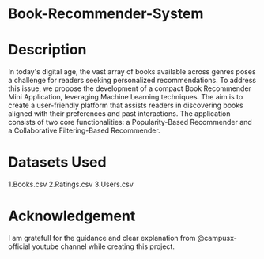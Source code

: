 # Book-Recommender-System
 
 # Description

In today's digital age, the vast array of books available across genres poses a challenge for readers seeking personalized recommendations. To address this issue, we propose the development of a compact Book Recommender Mini Application, leveraging Machine Learning techniques.
The aim is to create a user-friendly platform that assists readers in discovering books aligned with their preferences and past interactions. The application consists of two core functionalities: a Popularity-Based Recommender and a Collaborative Filtering-Based Recommender.

# Datasets Used

1.Books.csv
2.Ratings.csv
3.Users.csv


# Acknowledgement

I am gratefull for the guidance and clear explanation from @campusx-official youtube channel while creating this project.




